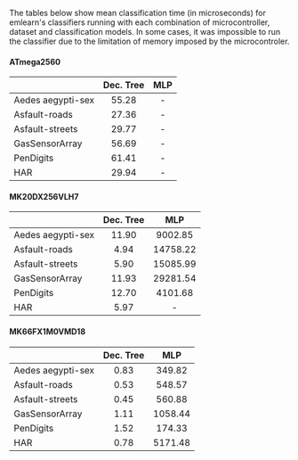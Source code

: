 The tables below show mean classification time (in microseconds) for emlearn's classifiers running with each combination of microcontroller, dataset and classification models. In some cases, it was impossible to run the classifier due to the limitation of memory imposed by the microcontroler.

#### ATmega2560
|                   | Dec. Tree | MLP |
|-------------------|:---------:|:---:|
| Aedes aegypti-sex |   55.28   |  -  |
| Asfault-roads     |   27.36   |  -  |
| Asfault-streets   |   29.77   |  -  |
| GasSensorArray    |   56.69   |  -  |
| PenDigits         |   61.41   |  -  |
| HAR               |   29.94   |  -  |


#### MK20DX256VLH7
|                   | Dec. Tree |    MLP   |
|-------------------|:---------:|:--------:|
| Aedes aegypti-sex |   11.90   |  9002.85 |
| Asfault-roads     |    4.94   | 14758.22 |
| Asfault-streets   |    5.90   | 15085.99 |
| GasSensorArray    |   11.93   | 29281.54 |
| PenDigits         |   12.70   |  4101.68 |
| HAR               |    5.97   |     -    |


#### MK66FX1M0VMD18
|                   | Dec. Tree |   MLP   |
|-------------------|:---------:|:-------:|
| Aedes aegypti-sex |    0.83   |  349.82 |
| Asfault-roads     |    0.53   |  548.57 |
| Asfault-streets   |    0.45   |  560.88 |
| GasSensorArray    |    1.11   | 1058.44 |
| PenDigits         |    1.52   |  174.33 |
| HAR               |    0.78   | 5171.48 |
